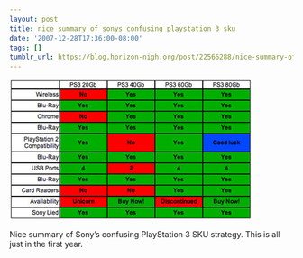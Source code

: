 ```yaml
---
layout: post
title: nice summary of sonys confusing playstation 3 sku
date: '2007-12-28T17:36:00-08:00'
tags: []
tumblr_url: https://blog.horizon-nigh.org/post/22566288/nice-summary-of-sonys-confusing-playstation-3-sku
---
```

 ![](/tumblr_files/esMkTd8Se3iwrxlzbZ9FX3KZ_500.jpg)  

Nice summary of Sony’s confusing PlayStation 3 SKU strategy. This is all just in the first year.

